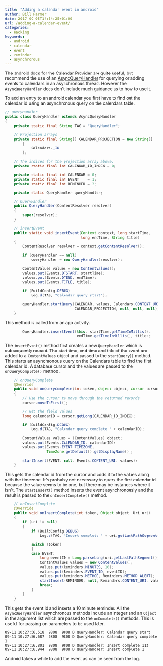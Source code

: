 ```yaml
---
title: "Adding a calendar event in android"
author: Bill Farmer
date: 2017-09-05T14:54:25+01:00
url: /adding-a-calendar-event/
categories:
  - Hacking
keywords:
  - android
  - calendar
  - event
  - reminder
  - asynchronous
---
```


The android docs for the [Calendar Provider][1] are quite useful, but
recommend the use of an [AsyncQueryHandler][2] for querying or adding
events to calendars in an asynchronous thread. However the
`AsyncQueryHandler` docs don't include much guidance as to how to use
it.

To add an entry to an android calendar you first have to find out the
calendar id using an asynchronous query on the calendars table.

```java
// QueryHandler
public class QueryHandler extends AsyncQueryHandler
{
    private static final String TAG = "QueryHandler";

    // Projection arrays
    private static final String[] CALENDAR_PROJECTION = new String[]
        {
            Calendars._ID
        };

    // The indices for the projection array above.
    private static final int CALENDAR_ID_INDEX = 0;

    private static final int CALENDAR = 0;
    private static final int EVENT    = 1;
    private static final int REMINDER = 2;

    private static QueryHandler queryHandler;

    // QueryHandler
    public QueryHandler(ContentResolver resolver)
    {
        super(resolver);
    }

    // insertEvent
    public static void insertEvent(Context context, long startTime,
                                   long endTime, String title)
    {
        ContentResolver resolver = context.getContentResolver();

        if (queryHandler == null)
            queryHandler = new QueryHandler(resolver);

        ContentValues values = new ContentValues();
        values.put(Events.DTSTART, startTime);
        values.put(Events.DTEND, endTime);
        values.put(Events.TITLE, title);

        if (BuildConfig.DEBUG)
            Log.d(TAG, "Calendar query start");

        queryHandler.startQuery(CALENDAR, values, Calendars.CONTENT_URI,
                                CALENDAR_PROJECTION, null, null, null);
    }

```

This method is called from an app activity.

```java
        QueryHandler.insertEvent(this, startTime.getTimeInMillis(),
                                 endTime.getTimeInMillis(), title);

```

The `insertEvent()` method first creates a new `QueryHandler` which is
subsequently reused. The start time, end time and title of the event
are added to a `ContentValues` object and passed to the `startQuery()`
method. This starts an asynchronous query on the Calendars table to
find the first calendar id. A database cursor and the values are
passed to the `onQueryComplete()` method.

```java
    // onQueryComplete
    @Override
    public void onQueryComplete(int token, Object object, Cursor cursor)
    {
        // Use the cursor to move through the returned records
        cursor.moveToFirst();

        // Get the field values
        long calendarID = cursor.getLong(CALENDAR_ID_INDEX);

        if (BuildConfig.DEBUG)
            Log.d(TAG, "Calendar query complete " + calendarID);

        ContentValues values = (ContentValues) object;
        values.put(Events.CALENDAR_ID, calendarID);
        values.put(Events.EVENT_TIMEZONE,
                   TimeZone.getDefault().getDisplayName());

        startInsert(EVENT, null, Events.CONTENT_URI, values);
    }
```

This gets the calendar id from the cursor and adds it to the values
along with the timezone. It's probably not necessary to query the
first calendar id because the value seems to be one, but there may be
instances where it isn't. The `startInsert()` method inserts the event
asynchronously and the result is passed to the `onInsertComplete()`
method.

```java
    // onInsertComplete
    @Override
    public void onInsertComplete(int token, Object object, Uri uri)
    {
        if (uri != null)
        {
            if (BuildConfig.DEBUG)
                Log.d(TAG, "Insert complete " + uri.getLastPathSegment());

            switch (token)
            {
            case EVENT:
                long eventID = Long.parseLong(uri.getLastPathSegment());
                ContentValues values = new ContentValues();
                values.put(Reminders.MINUTES, 10);
                values.put(Reminders.EVENT_ID, eventID);
                values.put(Reminders.METHOD, Reminders.METHOD_ALERT);
                startInsert(REMINDER, null, Reminders.CONTENT_URI, values);
                break;
            }
        }
    }
```

This gets the event id and inserts a 10 minute reminder. All the
`AsyncQueryHandler` asynchronous methods include an integer and an
`Object` in the argument list which are passed to the `onComplete()`
methods. This is useful for passing on parameters to be used later.

```shell
09-11 10:27:56.518  9808  9808 D QueryHandler: Calendar query start
09-11 10:27:56.687  9808  9808 D QueryHandler: Calendar query complete 1
09-11 10:27:56.801  9808  9808 D QueryHandler: Insert complete 112
09-11 10:27:56.944  9808  9808 D QueryHandler: Insert complete 1
```

Android takes a while to add the event as can be seen from the log.

[1]: https://developer.android.com/guide/topics/providers/calendar-provider.html
[2]: https://developer.android.com/reference/android/content/AsyncQueryHandler.html

